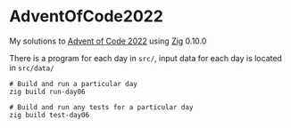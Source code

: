 # AdventOfCode2022
My solutions to [Advent of Code 2022](https://adventofcode.com/) using [Zig](https://ziglang.org/) 0.10.0

There is a program for each day in `src/`, input data for each day is located in `src/data/`

```shell
# Build and run a particular day
zig build run-day06

# Build and run any tests for a particular day
zig build test-day06
```
